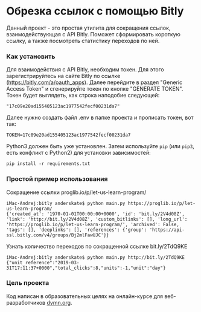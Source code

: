 # Обрезка ссылок с помощью Bitly

Данный проект - это простая утилита для сокращения ссылок, взаимодействующая с API Bitly. Поможет сформировать короткую ссылку, а также посмотреть статистику переходов по ней.

### Как установить

Для взаимодействия с API Bitly, необходим токен. Для этого зарегистрируйтесь на сайте Bitly по ссылке (https://bitly.com/a/oauth_apps). Далее перейдите в раздел "Generic Access Token" и сгенерируйте токен по кнопке "GENERATE TOKEN". Токен будет выглядеть, как строка наподобие следующей: 
```
"17c09e20ad155405123ac1977542fecf00231da7"
```

Далее нужно создать файл .env в папке проекта и прописать токен, вот так:
```
TOKEN=17c09e20ad155405123ac1977542fecf00231da7
```

Python3 должен быть уже установлен. 
Затем используйте `pip` (или `pip3`, есть конфликт с Python2) для установки зависимостей:
```
pip install -r requirements.txt
```
### Простой пример использования

Сокращение ссылки proglib.io/p/let-us-learn-program/
```
iMac-Andrej:bitly anderskate$ python main.py https://proglib.io/p/let-us-learn-program/
{'created_at': '1970-01-01T00:00:00+0000', 'id': 'bit.ly/2V4d08Z', 'link': 'http://bit.ly/2V4d08Z', 'custom_bitlinks': [], 'long_url': 'https://proglib.io/p/let-us-learn-program/', 'archived': False, 'tags': [], 'deeplinks': [], 'references': {'group': 'https://api-ssl.bitly.com/v4/groups/Bj2mlFawUJC'}}
```
Узнать количество переходов по сокращенной ссылке bit.ly/2TdQ9KE
```
iMac-Andrej:bitly anderskate$ python main.py http://bit.ly/2TdQ9KE
{"unit_reference":"2019-03-31T17:11:37+0000","total_clicks":8,"units":-1,"unit":"day"}
```

### Цель проекта

Код написан в образовательных целях на онлайн-курсе для веб-разработчиков [dvmn.org](https://dvmn.org/).
